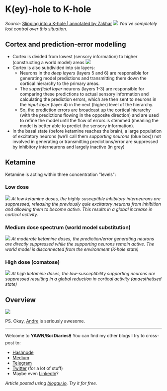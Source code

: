 # K(ey)-hole to K-hole

*Source:* [Slipping into a K-hole | annotated by Zakhar](https://readwise.io/reader/shared/01gkza3w4pg4kw38bmgmpchvt2)
![](https://i.imgur.com/68cm6PI.png)
*You've completely lost control over this situation.*

## Cortex and prediction-error modelling
- Cortex is divided from lowest (sensory information) to higher (constructing a world model) areas
  ![](https://i.imgur.com/2VJEAwR.png)
- Cortex is also subdivided into six layers:
	- Neurons in the _deep layers_ (layers 5 and 6) are responsible for generating model predictions and transmitting them down the cortical hierarchy to the primary areas. 
	- The _superficial layer_ neurons (layers 1-3) are responsible for comparing these predictions to actual sensory information and calculating the prediction errors, which are then sent to neurons in the _input layer_ (layer 4) in the next (higher) level of the hierarchy. 
	- So, the prediction errors are broadcast up the cortical hierarchy (with the predictions flowing in the opposite direction) and are used to refine the model until the flow of errors is stemmed (meaning the model is better able to predict the sensory information).
- In the basal state (before ketamine reaches the brain), a large population of excitatory neurons (we’ll call them _supporting neurons_ (blue box)) not involved in generating or transmitting predictions/error are suppressed by inhibitory interneurons and largely inactive (in grey)
## Ketamine
Ketamine is acting within three concentration "levels":
### Low dose
![](https://i.imgur.com/vOYaXEP.png)
_At low ketamine doses, the highly susceptible inhibitory interneurons are suppressed, releasing the previously quie excitatory neurons from inhibition and allowing them to become active. This results in a global increase in cortical activity._
### Medium dose spectrum (world model substitution)
![](https://i.imgur.com/FKSU8kV.png)
_At moderate ketamine doses, the prediction/error generating neurons are directly suppressed while the supporting neurons remain active. The world model is disconnected from the environment (K-hole state)_
### High dose (comatose)
![](https://i.imgur.com/bGC7TMS.png)
_At high ketamine doses, the low-susceptibility supporting neurons are suppressed resulting in a global reduction in cortical activity (anaesthetised state)_
## Overview
![](https://i.imgur.com/ypeJZ7X.png)

PS. Okay, [Andre](https://alieninsect.substack.com) is seriously awesome.

---
Welcome to **YAWN/Boi Diaries**❣️
You can find my other blogs I try to cross-post to:
- [Hashnode](https://yawn.hashnode.dev/)
- [Medium](https://baldr.medium.com/)
- [Telegram](https://t.me/ohmyboi)
- [Twitter](https://twitter.com/ZakharKogan) (for a lot of stuff)
- Maybe even [LinkedIn](https://www.linkedin.com/in/zakhar-kogan/)?

*Article posted using [bloggu.io](https://bloggu.io). Try it for free.*